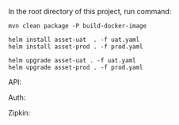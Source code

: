 In the root directory of this project, run command:

```
mvn clean package -P build-docker-image
```

```
helm install asset-uat  . -f uat.yaml
helm install asset-prod . -f prod.yaml
```


```
helm upgrade asset-uat . -f uat.yaml
helm upgrade asset-prod . -f prod.yaml
```



API:

Auth:

Zipkin:
